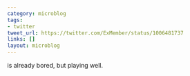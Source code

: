 ```yaml
---
category: microblog
tags:
- twitter
tweet_url: https://twitter.com/ExMember/status/1006481737
links: []
layout: microblog
---
```

is already bored, but playing well.
